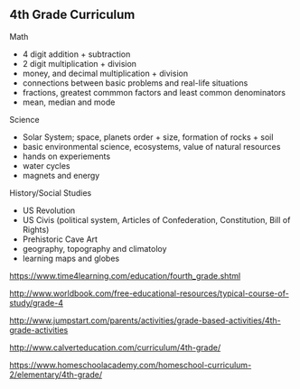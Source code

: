 4th Grade Curriculum
----------------------

Math
- 4 digit addition + subtraction
- 2 digit multiplication + division
- money, and decimal multiplication + division
- connections between basic problems and real-life situations
- fractions, greatest commmon factors and least common denominators
- mean, median and mode

Science
- Solar System; space, planets order + size, formation of rocks + soil
- basic environmental science, ecosystems, value of natural resources
- hands on experiements
- water cycles
- magnets and energy

History/Social Studies
- US Revolution
- US Civis (political system, Articles of Confederation, Constitution, Bill of Rights)
- Prehistoric Cave Art
- geography, topography and climatoloy
- learning maps and globes


https://www.time4learning.com/education/fourth_grade.shtml

http://www.worldbook.com/free-educational-resources/typical-course-of-study/grade-4

http://www.jumpstart.com/parents/activities/grade-based-activities/4th-grade-activities

http://www.calverteducation.com/curriculum/4th-grade/

https://www.homeschoolacademy.com/homeschool-curriculum-2/elementary/4th-grade/

